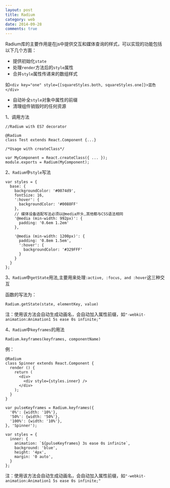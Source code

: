 ```yaml
---
layout: post
title: Radium
category: web
date: 2014-09-28
comments: true
---
```



Radium库的主要作用是在js中提供交互和媒体查询的样式，可以实现的功能包括以下几个方面：

+ 提供初始化`state`
+ 处理`render`方法后的`style`属性
+ 合并`style`属性传递来的数组样式

 如`<div key="one" style={[squareStyles.both, squareStyles.one]}>蓝色</div>`

+ 自动补全`style`对象中属性的前缀
+ 清理组件销毁时的任何资源

1、调用方法
 
```
//Radium with ES7 decorator

@Radium
class Test extends React.Component {...}
```
```
/*Usage with createClass*/

var MyComponent = React.createClass({ ... });
module.exports = Radium(MyComponent);
```
2、`Radium`中`style`写法

```
var styles = {
  base: {
    backgroundColor: '#0074d9',
    fontSize: 16,
    ':hover': {
      backgroundColor: '#0088FF'
    },
    // 媒体设备适配写法必须以@media开头,其他都与CSS语法相同
    '@media (min-width: 992px)': {
      padding: '0.6em 1.2em'
    },

    '@media (min-width: 1200px)': {
      padding: '0.8em 1.5em',
      ':hover': {
        backgroundColor: '#329FFF'
      }
    }
  }
};
```
3、`Radium`中`getState`用法,主要用来处理`:active, :focus, and :hover`这三种交互

函数的写法为：
```
Radium.getState(state, elementKey, value)
```

注：使用该方法会自动生成动画名，会自动加入属性前缀，如`"-webkit-animation:Animation1 5s ease 0s infinite;"`

4、`Radium`中`keyframes`的用法

`Radium.keyframes(keyframes, componentName)`

例：

```
@Radium
class Spinner extends React.Component {
  render () {
    return (
      <div>
        <div style={styles.inner} />
      </div>
    );
  }
}

var pulseKeyframes = Radium.keyframes({
  '0%': {width: '10%'},
  '50%': {width: '50%'},
  '100%': {width: '10%'},
}, 'Spinner');         

var styles = {
  inner: {
    animation: `${pulseKeyframes} 3s ease 0s infinite`,
    background: 'blue',
    height: '4px',
    margin: '0 auto',
  }
};
```
注：使用该方法会自动生成动画名，会自动加入属性前缀，如`"-webkit-animation:Animation1 5s ease 0s infinite;"`






 
 


